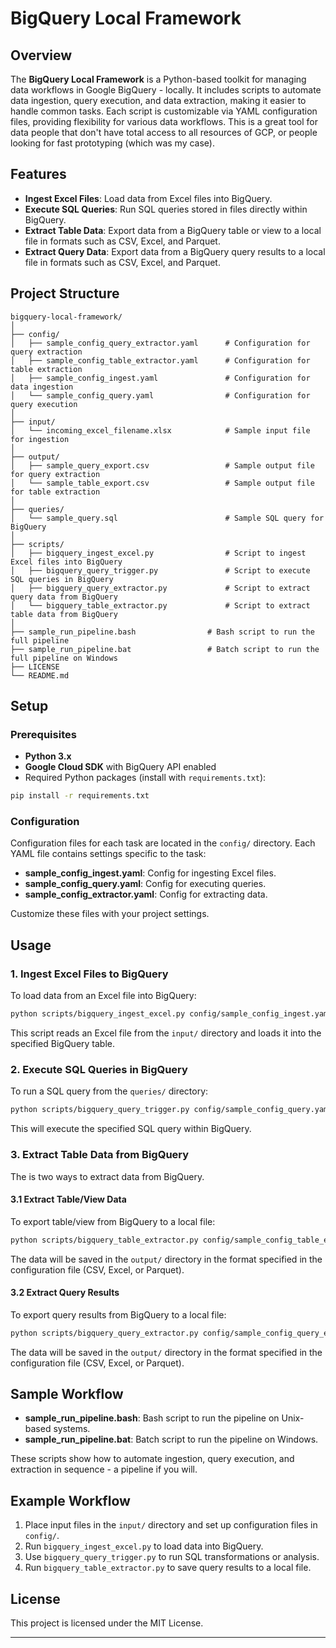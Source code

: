 
# BigQuery Local Framework

## Overview

The **BigQuery Local Framework** is a Python-based toolkit for managing data workflows in Google BigQuery - locally. It includes scripts to automate data ingestion, query execution, and data extraction, making it easier to handle common tasks. Each script is customizable via YAML configuration files, providing flexibility for various data workflows.
This is a great tool for data people that don't have total access to all resources of GCP, or people looking for fast prototyping (which was my case).

## Features

- **Ingest Excel Files**: Load data from Excel files into BigQuery.
- **Execute SQL Queries**: Run SQL queries stored in files directly within BigQuery.
- **Extract Table Data**: Export data from a BigQuery table or view to a local file in formats such as CSV, Excel, and Parquet.
- **Extract Query Data**: Export data from a BigQuery query results to a local file in formats such as CSV, Excel, and Parquet.
 
## Project Structure

```plaintext
bigquery-local-framework/
│
├── config/
│   ├── sample_config_query_extractor.yaml      # Configuration for query extraction
│   ├── sample_config_table_extractor.yaml      # Configuration for table extraction
│   ├── sample_config_ingest.yaml               # Configuration for data ingestion
│   └── sample_config_query.yaml                # Configuration for query execution
│
├── input/
│   └── incoming_excel_filename.xlsx            # Sample input file for ingestion
│
├── output/
│   ├── sample_query_export.csv                 # Sample output file for query extraction
│   └── sample_table_export.csv                 # Sample output file for table extraction
│
├── queries/
│   └── sample_query.sql                        # Sample SQL query for BigQuery
│
├── scripts/
│   ├── bigquery_ingest_excel.py                # Script to ingest Excel files into BigQuery
│   ├── bigquery_query_trigger.py               # Script to execute SQL queries in BigQuery
│   ├── bigquery_query_extractor.py             # Script to extract query data from BigQuery
│   └── bigquery_table_extractor.py             # Script to extract table data from BigQuery
│
├── sample_run_pipeline.bash                # Bash script to run the full pipeline
├── sample_run_pipeline.bat                 # Batch script to run the full pipeline on Windows
├── LICENSE
└── README.md
```

## Setup

### Prerequisites

- **Python 3.x**
- **Google Cloud SDK** with BigQuery API enabled
- Required Python packages (install with `requirements.txt`):

```bash
pip install -r requirements.txt
```

### Configuration

Configuration files for each task are located in the `config/` directory. Each YAML file contains settings specific to the task:

- **sample_config_ingest.yaml**: Config for ingesting Excel files.
- **sample_config_query.yaml**: Config for executing queries.
- **sample_config_extractor.yaml**: Config for extracting data.

Customize these files with your project settings.

## Usage

### 1. Ingest Excel Files to BigQuery

To load data from an Excel file into BigQuery:

```bash
python scripts/bigquery_ingest_excel.py config/sample_config_ingest.yaml
```

This script reads an Excel file from the `input/` directory and loads it into the specified BigQuery table.

### 2. Execute SQL Queries in BigQuery

To run a SQL query from the `queries/` directory:

```bash
python scripts/bigquery_query_trigger.py config/sample_config_query.yaml queries/sample_query.sql
```

This will execute the specified SQL query within BigQuery.

### 3. Extract Table Data from BigQuery

The is two ways to extract data from BigQuery.

#### 3.1 Extract Table/View Data

To export table/view from BigQuery to a local file:

```bash
python scripts/bigquery_table_extractor.py config/sample_config_table_extractor.yaml
```

The data will be saved in the `output/` directory in the format specified in the configuration file (CSV, Excel, or Parquet).

#### 3.2 Extract Query Results

To export query results from BigQuery to a local file:

```bash
python scripts/bigquery_query_extractor.py config/sample_config_query_extractor.yaml queries/sample_query.sql
```

The data will be saved in the `output/` directory in the format specified in the configuration file (CSV, Excel, or Parquet).

## Sample Workflow

- **sample_run_pipeline.bash**: Bash script to run the pipeline on Unix-based systems.
- **sample_run_pipeline.bat**: Batch script to run the pipeline on Windows.

These scripts show how to automate ingestion, query execution, and extraction in sequence - a pipeline if you will.

## Example Workflow

1. Place input files in the `input/` directory and set up configuration files in `config/`.
2. Run `bigquery_ingest_excel.py` to load data into BigQuery.
3. Use `bigquery_query_trigger.py` to run SQL transformations or analysis.
4. Run `bigquery_table_extractor.py` to save query results to a local file.

## License

This project is licensed under the MIT License.

---
